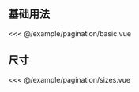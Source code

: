 ## 基础用法

<demo-block src="pagination/basic">

<<< @/example/pagination/basic.vue

</demo-block>

## 尺寸

<demo-block src="pagination/sizes">

<<< @/example/pagination/sizes.vue

</demo-block>